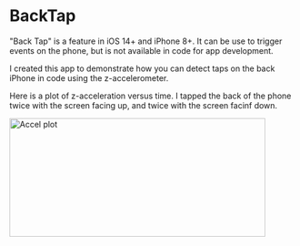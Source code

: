 # BackTap

"Back Tap" is a feature in iOS 14+ and iPhone 8+.  It can be use to trigger events on the phone, but is not available in code for app development.

I created this app to demonstrate how you can detect taps on the back iPhone in code using the z-accelerometer.

Here is a plot of z-acceleration versus time.  I tapped the back of the phone twice with the screen facing up, and twice with the screen facinf down.

<img width="450" height="208" alt="Accel plot" src="https://github.com/user-attachments/assets/e81cbd40-83a5-481d-98a3-8c7de8e0f047" />
